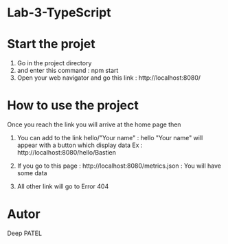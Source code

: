 # Lab-3-TypeScript

# Start the projet 

1) Go in the project directory 
2) and enter this command : npm start
3) Open your web navigator and go this link : http://localhost:8080/

# How to use the project 

Once you reach the link you will arrive at the home page then 

1) You can add to the link hello/"Your name" : hello "Your name" will appear with a button which display data 
Ex : http://localhost:8080/hello/Bastien

2) If you go to this page : http://localhost:8080/metrics.json : You will have some data 

3) All other link will go to Error 404 

# Autor 

Deep PATEL 